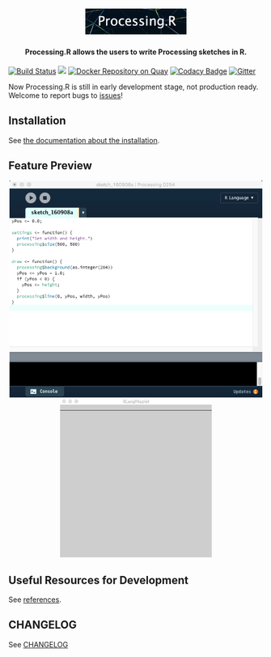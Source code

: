 <h1 align="center">
    <img src="./docs/img/logo/logo.png" alt="logo" width="200">
  <br>
</h1>

<h4 align="center">Processing.R allows the users to write Processing sketches in R.</h4>

[![Build Status](https://travis-ci.org/gaocegege/Processing.R.svg?branch=master)](https://travis-ci.org/gaocegege/Processing.R)
[![](https://img.shields.io/badge/docker-supported-blue.svg)](https://quay.io/repository/gaocegege/processing.r)
[![Docker Repository on Quay](https://quay.io/repository/gaocegege/processing.r/status "Docker Repository on Quay")](https://quay.io/repository/gaocegege/processing.r)
[![Codacy Badge](https://api.codacy.com/project/badge/Grade/33ebc49f6f764fffb7ea7bf617edf902)](https://www.codacy.com/app/gaocegege/Processing-R?utm_source=github.com&amp;utm_medium=referral&amp;utm_content=gaocegege/Processing.R&amp;utm_campaign=Badge_Grade)
[![Gitter](https://badges.gitter.im/gaocegege/Processing.R.svg)](https://gitter.im/gaocegege/Processing.R?utm_source=badge&utm_medium=badge&utm_campaign=pr-badge)

Now Processing.R is still in early development stage, not production ready. Welcome to report bugs to [issues](https://github.com/gaocegege/Processing.R/issues)!

## Installation

See [the documentation about the installation](./docs/howto.md).

## Feature Preview

<div align="center">
	<img src="./docs/img/editor.png" alt="Editor" width="500">
</div>

<div align="center">
	<img src="./docs/img/demo.gif" alt="Demo" width="300">
</div>

## Useful Resources for Development

See [references](./docs/references.md).

## CHANGELOG

See [CHANGELOG](./CHANGELOG.md)
